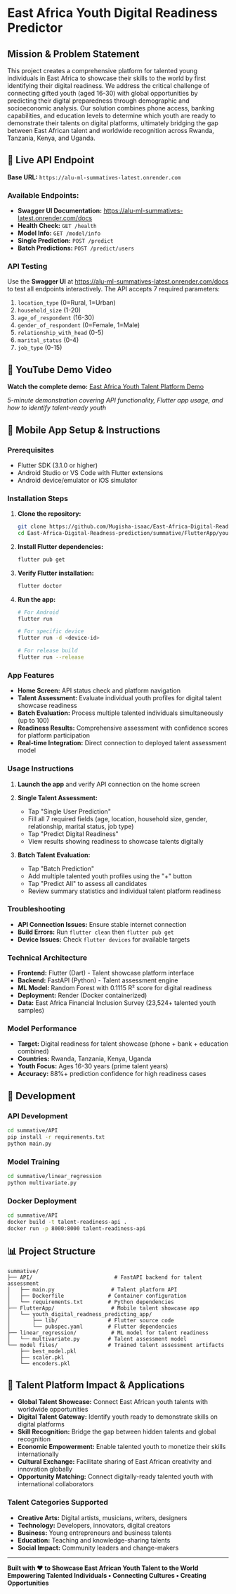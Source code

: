 # East Africa Youth Digital Readiness Predictor

## Mission & Problem Statement
This project creates a comprehensive platform for talented young individuals in East Africa to showcase their skills to the world by first identifying their digital readiness. We address the critical challenge of connecting gifted youth (aged 16-30) with global opportunities by predicting their digital preparedness through demographic and socioeconomic analysis. Our solution combines phone access, banking capabilities, and education levels to determine which youth are ready to demonstrate their talents on digital platforms, ultimately bridging the gap between East African talent and worldwide recognition across Rwanda, Tanzania, Kenya, and Uganda.

## 🚀 Live API Endpoint

**Base URL:** `https://alu-ml-summatives-latest.onrender.com`

### Available Endpoints:
- **Swagger UI Documentation:** https://alu-ml-summatives-latest.onrender.com/docs
- **Health Check:** `GET /health`
- **Model Info:** `GET /model/info`
- **Single Prediction:** `POST /predict`
- **Batch Predictions:** `POST /predict/users`

### API Testing
Use the **Swagger UI** at https://alu-ml-summatives-latest.onrender.com/docs to test all endpoints interactively. The API accepts 7 required parameters:
1. `location_type` (0=Rural, 1=Urban)
2. `household_size` (1-20)
3. `age_of_respondent` (16-30)
4. `gender_of_respondent` (0=Female, 1=Male)
5. `relationship_with_head` (0-5)
6. `marital_status` (0-4)
7. `job_type` (0-15)

## 📱 YouTube Demo Video
**Watch the complete demo:** [East Africa Youth Talent Platform Demo](https://youtu.be/your-video-id)

*5-minute demonstration covering API functionality, Flutter app usage, and how to identify talent-ready youth*

## 📱 Mobile App Setup & Instructions

### Prerequisites
- Flutter SDK (3.1.0 or higher)
- Android Studio or VS Code with Flutter extensions
- Android device/emulator or iOS simulator

### Installation Steps

1. **Clone the repository:**
   ```bash
   git clone https://github.com/Mugisha-isaac/East-Africa-Digital-Readness-prediction
   cd East-Africa-Digital-Readness-prediction/summative/FlutterApp/youth_digital_readness_predicting_app
   ```

2. **Install Flutter dependencies:**
   ```bash
   flutter pub get
   ```

3. **Verify Flutter installation:**
   ```bash
   flutter doctor
   ```

4. **Run the app:**
   ```bash
   # For Android
   flutter run
   
   # For specific device
   flutter run -d <device-id>
   
   # For release build
   flutter run --release
   ```

### App Features
- **Home Screen:** API status check and platform navigation
- **Talent Assessment:** Evaluate individual youth profiles for digital talent showcase readiness
- **Batch Evaluation:** Process multiple talented individuals simultaneously (up to 100)
- **Readiness Results:** Comprehensive assessment with confidence scores for platform participation
- **Real-time Integration:** Direct connection to deployed talent assessment model

### Usage Instructions
1. **Launch the app** and verify API connection on the home screen
2. **Single Talent Assessment:**
   - Tap "Single User Prediction"
   - Fill all 7 required fields (age, location, household size, gender, relationship, marital status, job type)
   - Tap "Predict Digital Readiness"
   - View results showing readiness to showcase talents digitally

3. **Batch Talent Evaluation:**
   - Tap "Batch Prediction"
   - Add multiple talented youth profiles using the "+" button
   - Tap "Predict All" to assess all candidates
   - Review summary statistics and individual talent platform readiness

### Troubleshooting
- **API Connection Issues:** Ensure stable internet connection
- **Build Errors:** Run `flutter clean` then `flutter pub get`
- **Device Issues:** Check `flutter devices` for available targets

### Technical Architecture
- **Frontend:** Flutter (Dart) - Talent showcase platform interface
- **Backend:** FastAPI (Python) - Talent assessment engine
- **ML Model:** Random Forest with 0.1115 R² score for digital readiness
- **Deployment:** Render (Docker containerized)
- **Data:** East Africa Financial Inclusion Survey (23,524+ talented youth samples)

### Model Performance
- **Target:** Digital readiness for talent showcase (phone + bank + education combined)
- **Countries:** Rwanda, Tanzania, Kenya, Uganda
- **Youth Focus:** Ages 16-30 years (prime talent years)
- **Accuracy:** 88%+ prediction confidence for high readiness cases

## 🔧 Development

### API Development
```bash
cd summative/API
pip install -r requirements.txt
python main.py
```

### Model Training
```bash
cd summative/linear_regression
python multivariate.py
```

### Docker Deployment
```bash
cd summative/API
docker build -t talent-readiness-api .
docker run -p 8000:8000 talent-readiness-api
```

## 📊 Project Structure
```
summative/
├── API/                          # FastAPI backend for talent assessment
│   ├── main.py                  # Talent platform API
│   ├── Dockerfile              # Container configuration
│   └── requirements.txt        # Python dependencies
├── FlutterApp/                  # Mobile talent showcase app
│   └── youth_digital_readness_predicting_app/
│       ├── lib/                # Flutter source code
│       └── pubspec.yaml        # Flutter dependencies
├── linear_regression/           # ML model for talent readiness
│   └── multivariate.py         # Talent assessment model
└── model files/                # Trained talent assessment artifacts
    ├── best_model.pkl
    ├── scaler.pkl
    └── encoders.pkl
```

## 🎯 Talent Platform Impact & Applications
- **Global Talent Showcase:** Connect East African youth talents with worldwide opportunities
- **Digital Talent Gateway:** Identify youth ready to demonstrate skills on digital platforms
- **Skill Recognition:** Bridge the gap between hidden talents and global recognition
- **Economic Empowerment:** Enable talented youth to monetize their skills internationally
- **Cultural Exchange:** Facilitate sharing of East African creativity and innovation globally
- **Opportunity Matching:** Connect digitally-ready talented youth with international collaborators

### Talent Categories Supported
- **Creative Arts:** Digital artists, musicians, writers, designers
- **Technology:** Developers, innovators, digital creators
- **Business:** Young entrepreneurs and business talents
- **Education:** Teaching and knowledge-sharing talents
- **Social Impact:** Community leaders and change-makers

---

**Built with ❤️ to Showcase East African Youth Talent to the World**
**Empowering Talented Individuals • Connecting Cultures • Creating Opportunities**
